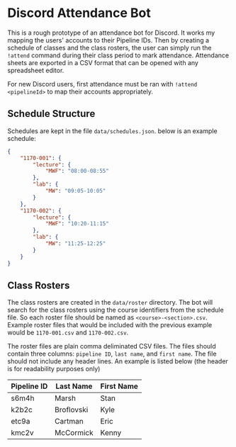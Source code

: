 # Discord Attendance Bot

This is a rough prototype of an attendance bot for Discord. It works my mapping the users' accounts to their Pipeline IDs. Then by creating a schedule of classes and the class rosters, the user can simply run the `!attend` command during their class period to mark attendance. Attendance sheets are exported in a CSV format that can be opened with any spreadsheet editor.

For new Discord users, first attendance must be ran with `!attend <pipelineId>` to map their accounts appropriately.

## Schedule Structure

Schedules are kept in the file `data/schedules.json`. below is an example schedule:

```json
{
    "1170-001": {
        "lecture": {
            "MWF": "08:00-08:55"
        },
        "lab": {
            "MW": "09:05-10:05"
        }
    },
    "1170-002": {
        "lecture": {
            "MWF": "10:20-11:15"
        },
        "lab": {
            "MW": "11:25-12:25"
        }
    }
}
```

## Class Rosters

The class rosters are created in the `data/roster` directory. The bot will search for the class rosters using the course identifiers from the schedule file. So each roster file should be named as `<course>-<section>.csv`. Example roster files that would be included with the previous example would be `1170-001.csv` and `1170-002.csv`.

The roster files are plain comma deliminated CSV files. The files should contain three columns: `pipeline ID`, `last name`, and `first name`. The file should not include any header lines. An example is listed below (the header is for readability purposes only)

| Pipeline ID | Last Name  | First Name |
|-------------|------------|------------|
| s6m4h       | Marsh      | Stan       |
| k2b2c       | Broflovski | Kyle       |
| etc9a       | Cartman    | Eric       |
| kmc2v       | McCormick  | Kenny      |
